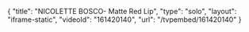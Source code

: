 {
    "title": "NICOLETTE BOSCO- Matte Red Lip",
    "type": "solo",
    "layout": "iframe-static",
    "videoId": "161420140",
    "url": "\/tvpembed\/161420140"
}